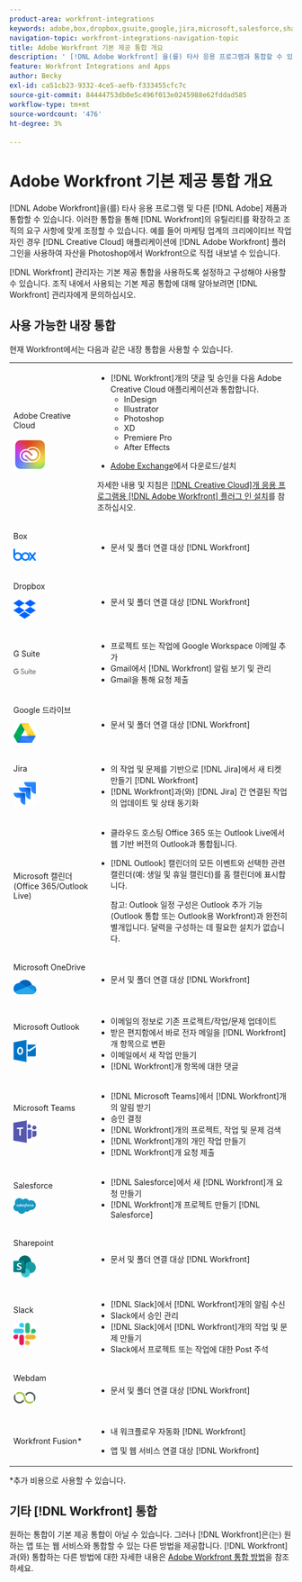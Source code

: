```yaml
---
product-area: workfront-integrations
keywords: adobe,box,dropbox,gsuite,google,jira,microsoft,salesforce,sharepoint,slack,webdam,zoom
navigation-topic: workfront-integrations-navigation-topic
title: Adobe Workfront 기본 제공 통합 개요
description: ' [!DNL Adobe Workfront] 을(를) 타사 응용 프로그램과 통합할 수 있습니다. 이러한 통합을 통해  [!DNL Workfront] 의 유틸리티를 확장하고 조직의 요구 사항에 맞게 조정할 수 있습니다. 예를 들어 마케팅 업계의 크리에이티브 작업자인 경우 Adobe Creative Cloud 추가 기능을 사용하여 자산을 Photoshop에서 Workfront으로 직접 내보낼 수 있습니다.'
feature: Workfront Integrations and Apps
author: Becky
exl-id: ca51cb23-9332-4ce5-aefb-f333455cfc7c
source-git-commit: 84444753db0e5c496f013e0245988e62fddad585
workflow-type: tm+mt
source-wordcount: '476'
ht-degree: 3%

---
```


# Adobe Workfront 기본 제공 통합 개요

<!-- Audited: 12/2023 -->

[!DNL Adobe Workfront]을(를) 타사 응용 프로그램 및 다른 [!DNL Adobe] 제품과 통합할 수 있습니다. 이러한 통합을 통해 [!DNL Workfront]의 유틸리티를 확장하고 조직의 요구 사항에 맞게 조정할 수 있습니다. 예를 들어 마케팅 업계의 크리에이티브 작업자인 경우 [!DNL Creative Cloud] 애플리케이션에 [!DNL Adobe Workfront] 플러그인을 사용하여 자산을 Photoshop에서 Workfront으로 직접 내보낼 수 있습니다.

[!DNL Workfront] 관리자는 기본 제공 통합을 사용하도록 설정하고 구성해야 사용할 수 있습니다. 조직 내에서 사용되는 기본 제공 통합에 대해 알아보려면 [!DNL Workfront] 관리자에게 문의하십시오.

## 사용 가능한 내장 통합

현재 Workfront에서는 다음과 같은 내장 통합을 사용할 수 있습니다.

<table style="table-layout:auto"> 
 <col> 
 <col> 
 <tbody> 
  <tr> 
   <td role="rowheader"> <p>Adobe Creative Cloud </p> <p> <img src="assets/creative-cloud-logo.png"> </p> </td> 
   <td> 
    <ul> 
     <li>[!DNL Workfront]개의 댓글 및 승인을 다음 Adobe Creative Cloud 애플리케이션과 통합합니다. 
     <ul>
     <li>InDesign </li>
     <li>Illustrator </li>
     <li>Photoshop </li>
     <li>XD </li>
     <li>Premiere Pro </li>
     <li>After Effects </li>
     </ul>
     <li><p><a href="https://exchange.adobe.com/apps/browse/cc?page=1&amp;product=All&amp;q=workfront&amp;sort=RELEVANCE" class="MCXref xref">Adobe Exchange</a>에서 다운로드/설치</p></li></ul>
     <p>자세한 내용 및 지침은 <a href="https://experienceleague.adobe.com/docs/workfront/using/adobe-workfront-integrations/workfront-for-creative-cloud/install-wf-cc/wf-cc-install-toc.html" class="MCXref xref">[!DNL Creative Cloud]개 응용 프로그램용 [!DNL Adobe Workfront] 플러그 인 설치</a>를 참조하십시오.</p> </td> 
  </tr> 
  <tr> 
   <td role="rowheader"> <p>Box</p> <p> <img src="assets/box,-inc.-logo.png"> </p> </td> 
   <td> 
    <ul> 
     <li>문서 및 폴더 연결 대상 [!DNL Workfront]</li> 
    </ul> </td> 
  </tr> 
  <tr> 
   <td role="rowheader"> <p>Dropbox</p> <p> <img src="assets/dropbox-1-logo-png-transparent.png"> </p> </td> 
   <td> 
    <ul> 
     <li>문서 및 폴더 연결 대상 [!DNL Workfront]</li> 
    </ul> </td> 
  </tr> 
  <tr> 
   <td role="rowheader"> <p>G Suite</p> <p> <img src="assets/gsuite.png" style="max-width: 80px;"> </p> </td> 
   <td> 
    <ul> 
     <li>프로젝트 또는 작업에 Google Workspace 이메일 추가 </li> 
     <li>Gmail에서 [!DNL Workfront] 알림 보기 및 관리</li> 
     <li>Gmail을 통해 요청 제출 </li> 
    </ul> </td> 
  </tr> 
  <tr> 
   <td role="rowheader"> <p>Google 드라이브</p> <p> <img src="assets/google-drive-logo.png"> </p> </td> 
   <td> 
    <ul> 
     <li>문서 및 폴더 연결 대상 [!DNL Workfront]</li> 
    </ul> </td> 
  </tr> 
  <tr> 
   <td role="rowheader"> <p>Jira</p> <p> <img src="assets/jiralogo.png" style="max-width: 80px;"> </p> </td> 
   <td> 
    <ul> 
     <li>의 작업 및 문제를 기반으로 [!DNL Jira]에서 새 티켓 만들기 [!DNL Workfront]</li> 
     <li>[!DNL Workfront]과(와) [!DNL Jira] 간 연결된 작업의 업데이트 및 상태 동기화 </li> 
    </ul> </td> 
  </tr> 
  <tr> 
   <td role="rowheader">Microsoft 캘린더(Office 365/Outlook Live)</td> 
   <td> 
    <ul> 
     <li> <p>클라우드 호스팅 Office 365 또는 Outlook Live에서 웹 기반 버전의 Outlook과 통합됩니다. </p> </li> 
     <li> <p>[!DNL Outlook] 캘린더의 모든 이벤트와 선택한 관련 캘린더(예: 생일 및 휴일 캘린더)를 홈 캘린더에 표시합니다.</p>  <p>참고: Outlook 일정 구성은 Outlook 추가 기능(Outlook 통합 또는 Outlook용 Workfront)과 완전히 별개입니다. 달력을 구성하는 데 필요한 설치가 없습니다.</p></li> 
    </ul> </td> 
  </tr> 
  <tr> 
   <td role="rowheader"> <p>Microsoft OneDrive</p> <p> <img src="assets/microsoft-onedrive.png"> </p> </td> 
   <td> 
    <ul> 
     <li>문서 및 폴더 연결 대상 [!DNL Workfront]</li> 
    </ul> </td> 
  </tr> 
  <tr> 
   <td role="rowheader"> <p>Microsoft Outlook</p> <p> <img src="assets/outlook.png" style="max-width: 80px;"> </p> </td> 
   <td> 
    <ul> 
     <li>이메일의 정보로 기존 프로젝트/작업/문제 업데이트 </li> 
     <li>받은 편지함에서 바로 전자 메일을 [!DNL Workfront]개 항목으로 변환 </li> 
     <li>이메일에서 새 작업 만들기 </li> 
     <li>[!DNL Workfront]개 항목에 대한 댓글 </li> 
    </ul> </td> 
  </tr> 
  <tr> 
   <td role="rowheader"> <p>Microsoft Teams</p> <p> <img src="assets/msteamslogo.png" style="max-width: 80px;"> </p> </td> 
   <td> 
    <ul> 
     <li>[!DNL Microsoft Teams]에서 [!DNL Workfront]개의 알림 받기 </li> 
     <li>승인 결정 </li> 
     <li>[!DNL Workfront]개의 프로젝트, 작업 및 문제 검색 </li> 
     <li>[!DNL Workfront]개의 개인 작업 만들기 </li> 
     <li>[!DNL Workfront]개 요청 제출 </li> 
    </ul> </td> 
  </tr> 
  <tr> 
   <td role="rowheader"> <p>Salesforce</p> <p> <img src="assets/salesforce-logo-web-2019.png" style="max-width: 80px;"> </p> </td> 
   <td> 
    <ul> 
     <li>[!DNL Salesforce]에서 새 [!DNL Workfront]개 요청 만들기 </li> 
     <li>[!DNL Workfront]개 프로젝트 만들기 [!DNL Salesforce]</li> 
    </ul> </td> 
  </tr> 
  <tr> 
   <td role="rowheader"> <p>Sharepoint</p> <p> <img src="assets/sharepoint.png"> </p> </td> 
   <td> 
    <ul> 
     <li>문서 및 폴더 연결 대상 [!DNL Workfront]</li> 
    </ul> </td> 
  </tr> 
  <tr> 
   <td role="rowheader"> <p>Slack</p> <p> <img src="assets/slacklogo.png" style="max-width: 80px;"> </p> </td> 
   <td> 
    <ul> 
     <li>[!DNL Slack]에서 [!DNL Workfront]개의 알림 수신 </li> 
     <li>Slack에서 승인 관리 </li> 
     <li>[!DNL Slack]에서 [!DNL Workfront]개의 작업 및 문제 만들기 </li> 
     <li>Slack에서 프로젝트 또는 작업에 대한 Post 주석</li> 
    </ul> </td> 
  </tr> 
  <tr> 
   <td role="rowheader"> <p>Webdam</p> <p> <img src="assets/webdam-logo.png"> </p> </td> 
   <td> 
    <ul> 
     <li>문서 및 폴더 연결 대상 [!DNL Workfront]</li> 
    </ul> </td> 
  </tr> 
  <tr> 
   <td role="rowheader"> <p>Workfront Fusion*</p> 
 </td> 
   <td> 
    <ul> 
     <li> <p>내 워크플로우 자동화 [!DNL Workfront]</p> </li> 
     <li> <p class="TableStyle-TableStyle-List-options-in-steps-BodyD-Column2-MediumGray">앱 및 웹 서비스 연결 대상 [!DNL Workfront]</p> </li> 
    </ul> </td> 
  </tr> 
 </tbody> 
</table>

&#42;추가 비용으로 사용할 수 있습니다.

## 기타 [!DNL Workfront] 통합

원하는 통합이 기본 제공 통합이 아닐 수 있습니다. 그러나 [!DNL Workfront]은(는) 원하는 앱 또는 웹 서비스와 통합할 수 있는 다른 방법을 제공합니다. [!DNL Workfront]과(와) 통합하는 다른 방법에 대한 자세한 내용은 [Adobe Workfront 통합 방법](../workfront-integrations-and-apps/built-in-vs-api-vs-fusion.md)을 참조하세요.
